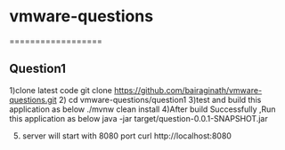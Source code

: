 # vmware-questions
==================

Question1
---------
1)clone latest code 
git clone https://github.com/bairaginath/vmware-questions.git
2) cd vmware-questions/question1
3)test and build this application as below
./mvnw clean install
4)After build Successfully ,Run this application as below
java -jar target/question-0.0.1-SNAPSHOT.jar

5) server will start with 8080 port
curl http://localhost:8080


